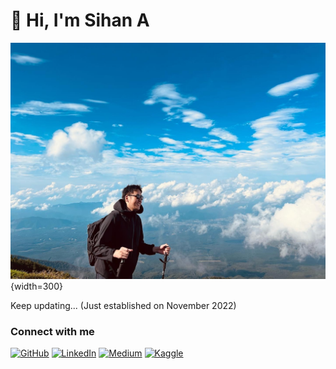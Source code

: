 👋 Hi, I'm Sihan A
===

![self](imgs/self.JPG){width=300}

Keep updating... (Just established on November 2022)



### Connect with me

[![GitHub](https://img.shields.io/static/v1?label=&message=GitHub&color=%23181717&logo=GitHub)](https://github.com/Sihan-A) [![LinkedIn](https://img.shields.io/static/v1?label=&message=LinkedIn&color=%230A66C2&logo=LinkedIn)](https://www.linkedin.com/in/sihan-a/) [![Medium](https://img.shields.io/static/v1?label=&message=Medium&color=%23000000&logo=Medium)](https://sihan-a.medium.com/) [![Kaggle](https://img.shields.io/badge/Kaggle-20BEFF?logo=kaggle&logoColor=white)](https://www.kaggle.com/sihana)

